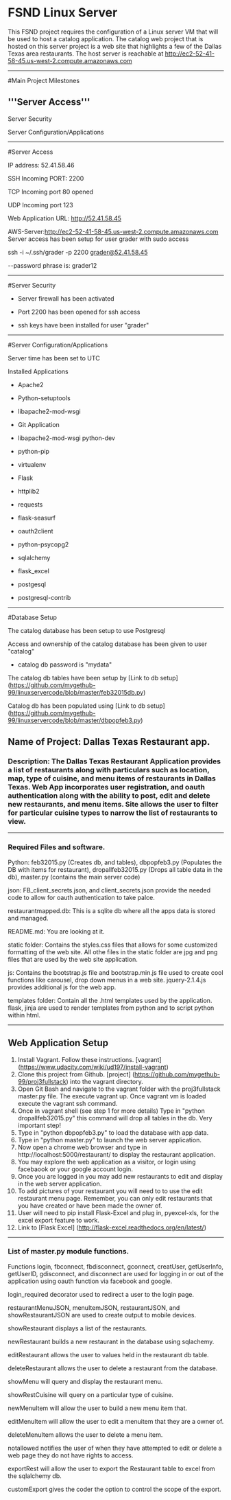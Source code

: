 # FSND Linux Server

This FSND project requires the configuration of a Linux server VM that will be used to host a catalog application. The catalog web project that is hosted on this server project is a web site that highlights a few of the Dallas Texas area restaurants.
The host server is reachable at http://ec2-52-41-58-45.us-west-2.compute.amazonaws.com
****
#Main Project Milestones

## '''Server Access'''

Server Security

Server Configuration/Applications
****
#Server Access

IP address: 52.41.58.46

SSH Incoming PORT: 2200

TCP Incoming port 80 opened

UDP Incoming port 123

Web Application URL: http://52.41.58.45

AWS-Server:http://ec2-52-41-58-45.us-west-2.compute.amazonaws.com
Server access has been setup for user grader with sudo access

ssh -i ~/.ssh/grader -p 2200 grader@52.41.58.45

--password phrase is: grader12

****

#Server Security

* Server firewall has been activated

* Port 2200 has been opened for ssh access

* ssh keys have been installed for user "grader"

****

#Server Configuration/Applications

Server time has been set to UTC

Installed Applications

* Apache2

* Python-setuptools

* libapache2-mod-wsgi

* Git Application

* libapache2-mod-wsgi python-dev

* python-pip

* virtualenv

* Flask

* httplib2

* requests

* flask-seasurf

* oauth2client

* python-psycopg2

* sqlalchemy

* flask_excel

* postgesql

* postgresql-contrib

****

#Database Setup

The catalog database has been setup to use Postgresql

Access and ownership of the catalog database has been given to user "catalog"

* catalog db password is "mydata"

The catalog db tables have been setup by [Link to db setup] (https://github.com/mygethub-99/linuxservercode/blob/master/feb32015db.py)

Catalog db has been populated using [Link to db setup] (https://github.com/mygethub-99/linuxservercode/blob/master/dbpopfeb3.py)













## Name of Project: Dallas Texas Restaurant app.

### Description: The Dallas Texas Restaurant Application provides a list of restaurants along with particulars such as location, map, type of cuisine, and menu items of restaurants in Dallas Texas. Web App incorporates user registration, and oauth authentication along with the ability to post, edit and delete new restaurants, and menu items. Site allows the user to filter for particular cuisine types to narrow the list of restaurants to view.
***

### Required Files and software.

Python: feb32015.py (Creates db, and tables), dbpopfeb3.py (Populates the DB with items for restaurant), dropallfeb32015.py (Drops all table data in the db), master.py (contains the main server code)

json: FB_client_secrets.json, and client_secrets.json provide the needed code to allow for oauth authentication to take palce.

restaurantmapped.db: This is a sqlite db where all the apps data is stored and managed.

README.md: You are looking at it.

static folder: Contains the styles.css files that allows for some customized formatting of the web site. All othe files in the static folder are jpg and png files that are used by the web site application.

js: Contains the bootstrap.js file and bootstrap.min.js file used to create cool functions like carousel, drop down menus in a web site. jquery-2.1.4.js provides additional js for the web app.

templates folder: Contain all the .html templates used by the application. flask, jinja are used to render templates from python and to script python within html.
***
## Web Application Setup
 1. Install Vagrant. Follow these instructions. [vagrant] (https://www.udacity.com/wiki/ud197/install-vagrant)
 2. Clone this project from Github. [project] (https://github.com/mygethub-99/proj3fullstack) into the vagrant directory. 
 3. Open Git Bash and navigate to the vagrant folder with the proj3fullstack master.py file. The execute vagrant up.
    Once vagrant vm is loaded execute the vagrant ssh command. 
 4. Once in vagrant shell (see step 1 for more details) Type in "python dropallfeb32015.py" this command will drop all tables in the      db. Very important step!
 5. Type in "python dbpopfeb3.py" to load the database with app data.
 6. Type in "python master.py" to launch the web server application.
 7. Now open a chrome web browser and type in http://localhost:5000/restaurant/ to display the restaurant application.
 8. You may explore the web application as a visitor, or login using facebaook or your google account login.
 9. Once you are logged in you may add new restaurants to edit and display in the web server application.
 10. To add pictures of your restaurant you will need to to use the edit restaurant menu page. Remember, you can only edit restaurants   that you have created or have been made the owner of.
 11. User will need to pip install Flask-Excel and plug in, pyexcel-xls, for the excel export feature to work.
 12. Link to [Flask Excel] (http://flask-excel.readthedocs.org/en/latest/)

***
### List of master.py module functions.
Functions login, fbconnect, fbdisconnect, gconnect, creatUser, getUserInfo, getUserID, gdisconnect, and disconnect are used for logging in or out of the application using oauth function via facebook and google.

login_required decorator used to redirect a user to the login page.

restaurantMenuJSON, menuItemJSON, restaurantJSON, and showRestaurantJSON are used to create output to mobile devices.

showRestaurant displays a list of the restaurants.

newRestaurant builds a new restaurant in the database using sqlachemy.

editRestaurant allows the user to values held in the restaurant db table.

deleteRestaurant allows the user to delete a restaurant from the database.

showMenu will query and display the restaurant menu.

showRestCuisine will query on a particular type of cuisine.

newMenuItem will allow the user to build a new menu item that.

editMenuItem will allow the user to edit a menuitem that they are a owner of.

deleteMenuItem allows the user to delete a menu item.

notallowed notifies the user of when they have attempted to edit or delete a web page they do not have rights to access.

exportRest will allow the user to export the Restaurant table to excel from the sqlalchemy db.

customExport gives the coder the option to control the scope of the export.



